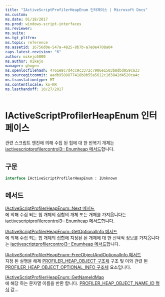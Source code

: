 ```yaml
---
title: "IActiveScriptProfilerHeapEnum 인터페이스 | Microsoft Docs"
ms.custom: 
ms.date: 01/18/2017
ms.prod: windows-script-interfaces
ms.reviewer: 
ms.suite: 
ms.tgt_pltfrm: 
ms.topic: reference
ms.assetid: 16756d0e-547a-4825-8b7b-a7e0e4708a04
caps.latest.revision: "6"
author: mikejo5000
ms.author: mikejo
manager: ghogen
ms.openlocfilehash: 4761e8c7d4cc9c3372c7906e1503b8dbd059ca33
ms.sourcegitcommit: aadb9588877418b8b55a5612c1d3842d4520ca4c
ms.translationtype: MT
ms.contentlocale: ko-KR
ms.lasthandoff: 10/27/2017
---
```

# <a name="iactivescriptprofilerheapenum-interface"></a>IActiveScriptProfilerHeapEnum 인터페이스
관련 스크립트 엔진에 의해 수집 된 힙에 대 한 반복기 개체는 [iactivescriptprofilercontrol3:: Enumheap 메서드](../../winscript/reference/iactivescriptprofilercontrol3-enumheap-method.md)합니다.  
  
## <a name="syntax"></a>구문  
  
```vb  
interface IActiveScriptProfilerHeapEnum : IUnknown  
```  
  
## <a name="methods"></a>메서드  
 [IActiveScriptProfilerHeapEnum::Next 메서드](../../winscript/reference/iactivescriptprofilerheapenum-next-method.md)  
 에 의해 수집 되는 힙 개체의 집합의 개체 또는 개체를 가져옵니다는 [iactivescriptprofilercontrol3:: Enumheap 메서드](../../winscript/reference/iactivescriptprofilercontrol3-enumheap-method.md)합니다.  
  
 [IActiveScriptProfilerHeapEnum::GetOptionalInfo 메서드](../../winscript/reference/iactivescriptprofilerheapenum-getoptionalinfo-method.md)  
 에 의해 수집 되는 힙 개체의 집합에 지정된 된 개체에 대 한 선택적 정보를 가져옵니다는 [iactivescriptprofilercontrol3:: Enumheap 메서드](../../winscript/reference/iactivescriptprofilercontrol3-enumheap-method.md)합니다.  
  
 [IActiveScriptProfilerHeapEnum::FreeObjectAndOptionalInfo 메서드](../../winscript/reference/iactivescriptprofilerheapenum-freeobjectandoptionalinfo-method.md)  
 지정 된 실행을 해제 [PROFILER_HEAP_OBJECT 구조체](../../winscript/reference/profiler-heap-object-structure.md) 구조 및 이와 관련 된 [PROFILER_HEAP_OBJECT_OPTIONAL_INFO 구조체](../../winscript/reference/profiler-heap-object-optional-info-structure.md) 요소입니다.  
  
 [IActiveScriptProfilerHeapEnum::GetNameIdMap](../../winscript/reference/iactivescriptprofilerheapenum-getnameidmap.md)  
 에 해당 하는 문자열 이름을 반환 합니다. [PROFILER_HEAP_OBJECT_NAME_ID 형식](../../winscript/reference/profiler-heap-object-name-id-type.md) 값...